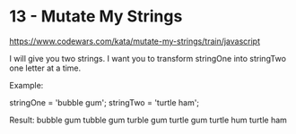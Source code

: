 # 13 - Mutate My Strings

https://www.codewars.com/kata/mutate-my-strings/train/javascript

I will give you two strings. I want you to transform stringOne into stringTwo one letter at a time.

Example:

stringOne = 'bubble gum';
stringTwo = 'turtle ham';

Result:
bubble gum
tubble gum
turble gum
turtle gum
turtle hum
turtle ham